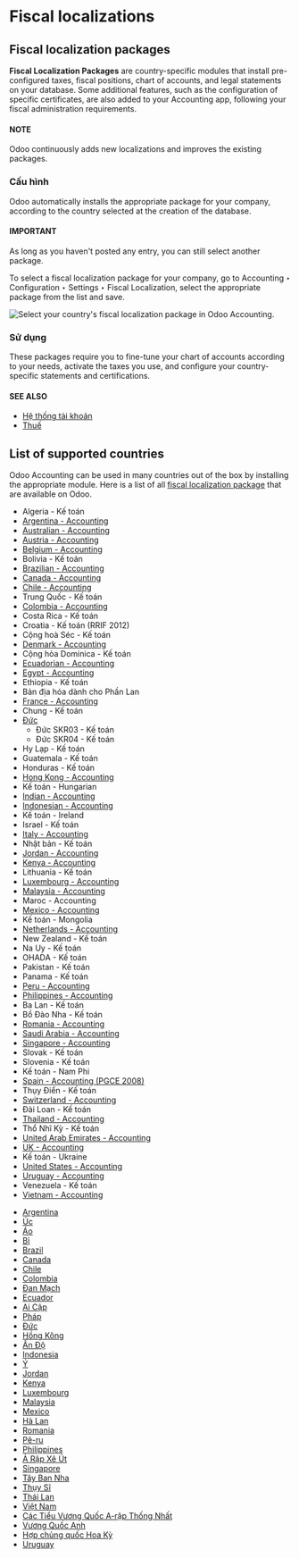 # Fiscal localizations

<a id="fiscal-localizations-packages"></a>

## Fiscal localization packages

**Fiscal Localization Packages** are country-specific modules that install pre-configured taxes,
fiscal positions, chart of accounts, and legal statements on your database. Some additional
features, such as the configuration of specific certificates, are also added to your Accounting app,
following your fiscal administration requirements.

#### NOTE
Odoo continuously adds new localizations and improves the existing packages.

### Cấu hình

Odoo automatically installs the appropriate package for your company, according to the country
selected at the creation of the database.

#### IMPORTANT
As long as you haven't posted any entry, you can still select another package.

To select a fiscal localization package for your company, go to Accounting ‣
Configuration ‣ Settings ‣ Fiscal Localization, select the appropriate package from the list
and save.

![Select your country's fiscal localization package in Odoo Accounting.](applications/finance/fiscal_localizations/package-selection.png)

### Sử dụng

These packages require you to fine-tune your chart of accounts according to your needs, activate the
taxes you use, and configure your country-specific statements and certifications.

#### SEE ALSO
- [Hệ thống tài khoản](accounting/get_started/chart_of_accounts.md)
- [Thuế](accounting/taxes.md)

<a id="fiscal-localizations-countries-list"></a>

## List of supported countries

Odoo Accounting can be used in many countries out of the box by installing the appropriate module.
Here is a list of all [fiscal localization package](#fiscal-localizations-packages) that are
available on Odoo.

- Algeria - Kế toán
- [Argentina - Accounting](fiscal_localizations/argentina.md)
- [Australian - Accounting](fiscal_localizations/australia.md)
- [Austria - Accounting](fiscal_localizations/austria.md)
- [Belgium - Accounting](fiscal_localizations/belgium.md)
- Bolivia - Kế toán
- [Brazilian - Accounting](fiscal_localizations/brazil.md)
- [Canada - Accounting](fiscal_localizations/canada.md)
- [Chile - Accounting](fiscal_localizations/chile.md)
- Trung Quốc - Kế toán
- [Colombia - Accounting](fiscal_localizations/colombia.md)
- Costa Rica - Kế toán
- Croatia - Kế toán (RRIF 2012)
- Cộng hoà Séc - Kế toán
- [Denmark - Accounting](fiscal_localizations/denmark.md)
- Cộng hòa Dominica - Kế toán
- [Ecuadorian - Accounting](fiscal_localizations/ecuador.md)
- [Egypt - Accounting](fiscal_localizations/egypt.md)
- Ethiopia - Kế toán
- Bản địa hóa dành cho Phần Lan
- [France - Accounting](fiscal_localizations/france.md)
- Chung - Kế toán
- [Đức](fiscal_localizations/germany.md)
  - Đức SKR03 - Kế toán
  - Đức SKR04 - Kế toán
- Hy Lạp - Kế toán
- Guatemala - Kế toán
- Honduras - Kế toán
- [Hong Kong - Accounting](fiscal_localizations/hong_kong.md)
- Kế toán - Hungarian
- [Indian - Accounting](fiscal_localizations/india.md)
- [Indonesian - Accounting](fiscal_localizations/indonesia.md)
- Kế toán - Ireland
- Israel - Kế toán
- [Italy - Accounting](fiscal_localizations/italy.md)
- Nhật bản - Kế toán
- [Jordan - Accounting](fiscal_localizations/jordan.md)
- [Kenya - Accounting](fiscal_localizations/kenya.md)
- Lithuania - Kế toán
- [Luxembourg - Accounting](fiscal_localizations/luxembourg.md)
- [Malaysia - Accounting](fiscal_localizations/malaysia.md)
- Maroc - Accounting
- [Mexico - Accounting](fiscal_localizations/mexico.md)
- Kế toán - Mongolia
- [Netherlands - Accounting](fiscal_localizations/netherlands.md)
- New Zealand - Kế toán
- Na Uy - Kế toán
- OHADA - Kế toán
- Pakistan - Kế toán
- Panama - Kế toán
- [Peru - Accounting](fiscal_localizations/peru.md)
- [Philippines - Accounting](fiscal_localizations/philippines.md)
- Ba Lan - Kế toán
- Bồ Đào Nha - Kế toán
- [Romania - Accounting](fiscal_localizations/romania.md)
- [Saudi Arabia - Accounting](fiscal_localizations/saudi_arabia.md)
- [Singapore - Accounting](fiscal_localizations/singapore.md)
- Slovak - Kế toán
- Slovenia - Kế toán
- Kế toán - Nam Phi
- [Spain - Accounting (PGCE 2008)](fiscal_localizations/spain.md)
- Thụy Điển - Kế toán
- [Switzerland - Accounting](fiscal_localizations/switzerland.md)
- Đài Loan - Kế toán
- [Thailand - Accounting](fiscal_localizations/thailand.md)
- Thổ Nhĩ Kỳ - Kế toán
- [United Arab Emirates - Accounting](fiscal_localizations/united_arab_emirates.md)
- [UK - Accounting](fiscal_localizations/united_kingdom.md)
- Kế toán - Ukraine
- [United States - Accounting](fiscal_localizations/united_states.md)
- [Uruguay - Accounting](fiscal_localizations/uruguay.md)
- Venezuela - Kế toán
- [Vietnam - Accounting](fiscal_localizations/vietnam.md)

* [Argentina](fiscal_localizations/argentina.md)
* [Úc](fiscal_localizations/australia.md)
* [Áo](fiscal_localizations/austria.md)
* [Bỉ](fiscal_localizations/belgium.md)
* [Brazil](fiscal_localizations/brazil.md)
* [Canada](fiscal_localizations/canada.md)
* [Chile](fiscal_localizations/chile.md)
* [Colombia](fiscal_localizations/colombia.md)
* [Đan Mạch](fiscal_localizations/denmark.md)
* [Ecuador](fiscal_localizations/ecuador.md)
* [Ai Cập](fiscal_localizations/egypt.md)
* [Pháp](fiscal_localizations/france.md)
* [Đức](fiscal_localizations/germany.md)
* [Hồng Kông](fiscal_localizations/hong_kong.md)
* [Ấn Độ](fiscal_localizations/india.md)
* [Indonesia](fiscal_localizations/indonesia.md)
* [Ý](fiscal_localizations/italy.md)
* [Jordan](fiscal_localizations/jordan.md)
* [Kenya](fiscal_localizations/kenya.md)
* [Luxembourg](fiscal_localizations/luxembourg.md)
* [Malaysia](fiscal_localizations/malaysia.md)
* [Mexico](fiscal_localizations/mexico.md)
* [Hà Lan](fiscal_localizations/netherlands.md)
* [Romania](fiscal_localizations/romania.md)
* [Pê-ru](fiscal_localizations/peru.md)
* [Philippines](fiscal_localizations/philippines.md)
* [Ả Rập Xê Út](fiscal_localizations/saudi_arabia.md)
* [Singapore](fiscal_localizations/singapore.md)
* [Tây Ban Nha](fiscal_localizations/spain.md)
* [Thụy Sĩ](fiscal_localizations/switzerland.md)
* [Thái Lan](fiscal_localizations/thailand.md)
* [Việt Nam](fiscal_localizations/vietnam.md)
* [Các Tiểu Vương Quốc A-rập Thống Nhất](fiscal_localizations/united_arab_emirates.md)
* [Vương Quốc Anh](fiscal_localizations/united_kingdom.md)
* [Hợp chủng quốc Hoa Kỳ](fiscal_localizations/united_states.md)
* [Uruguay](fiscal_localizations/uruguay.md)

